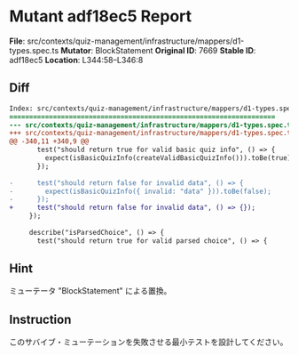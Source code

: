 # Mutant adf18ec5 Report

**File**: src/contexts/quiz-management/infrastructure/mappers/d1-types.spec.ts
**Mutator**: BlockStatement
**Original ID**: 7669
**Stable ID**: adf18ec5
**Location**: L344:58–L346:8

## Diff

```diff
Index: src/contexts/quiz-management/infrastructure/mappers/d1-types.spec.ts
===================================================================
--- src/contexts/quiz-management/infrastructure/mappers/d1-types.spec.ts	original
+++ src/contexts/quiz-management/infrastructure/mappers/d1-types.spec.ts	mutated #7669
@@ -340,11 +340,9 @@
       test("should return true for valid basic quiz info", () => {
         expect(isBasicQuizInfo(createValidBasicQuizInfo())).toBe(true);
       });
 
-      test("should return false for invalid data", () => {
-        expect(isBasicQuizInfo({ invalid: "data" })).toBe(false);
-      });
+      test("should return false for invalid data", () => {});
     });
 
     describe("isParsedChoice", () => {
       test("should return true for valid parsed choice", () => {
```

## Hint

ミューテータ "BlockStatement" による置換。

## Instruction

このサバイブ・ミューテーションを失敗させる最小テストを設計してください。
